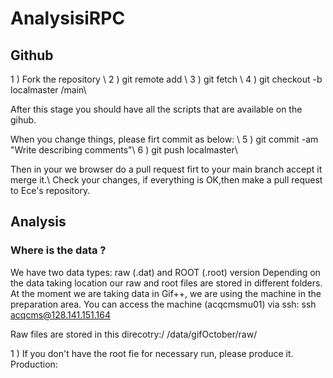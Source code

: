 # AnalysisiRPC


## Github
1 ) Fork the repository \\ 
2 ) git remote add <your repo name> <your repo link.git> \\
3 ) git fetch <your repo name> \\
4 ) git checkout -b localmaster <your repo name>/main\\

After this stage you should have all the scripts that are available on the gihub.

When you change things, please firt commit as below: \\
5 ) git commit -am "Write describing comments"\\
6 ) git push <your repo name> localmaster\\

Then in your we browser do a pull request firt to your main branch accept it merge it.\\
Check your changes, if everything is OK,then make a pull request to Ece's repository. 
 
## Analysis

### Where is the data ?

We have two data types: raw (.dat) and ROOT (.root) version
Depending on the data taking location our raw and root files are stored in different folders.
At the moment we are taking data in Gif++, we are using the machine in the preparation area.
You can access the machine (acqcmsmu01) via ssh: ssh acqcms@128.141.151.164  

Raw files are stored in this direcotry:/ 
/data/gifOctober/raw/

1 ) If you don't have the root fie for necessary run, please produce it.
Production: 


